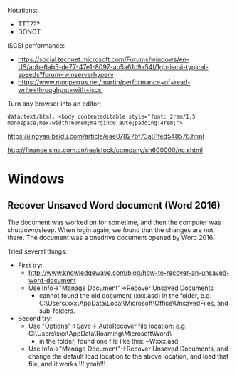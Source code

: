 Notations:
* TTT???
* DONOT

iSCSI performance:
* https://social.technet.microsoft.com/Forums/windows/en-US/abbe6ab5-de77-47e1-8097-ab5a61c9a54f/1gb-iscsi-typical-speeds?forum=winserverhyperv
* https://www.monperrus.net/martin/performance+of+read-write+throughput+with+iscsi

Turn any browser into an editor:
```
data:text/html, <body contenteditable style="font: 2rem/1.5 monospace;max-width:60rem;margin:0 auto;padding:4rem;">
```


https://jingyan.baidu.com/article/eae07827bf73a81fed548576.html

http://finance.sina.com.cn/realstock/company/sh600000/nc.shtml

# Windows
## Recover Unsaved Word document (Word 2016)

The document was worked on for sometime, and then the computer was shutdown/sleep. When login again, we found that the changes are not there. The document was a onedrive document opened by Word 2016.

Tried several things:
  * First try:
    * http://www.knowledgewave.com/blog/how-to-recover-an-unsaved-word-document
    * Use Info->"Manage Document"->Recover Unsaved Documents
      * cannot found the old document (xxx.asd) in the folder, e.g. C:\Users\xxx\AppData\Local\Microsoft\Office\UnsavedFiles, and sub-folders.
  * Second try:
    * Use "Options"->Save-> AutoRecover file location: e.g. C:\Users\xxx\AppData\Roaming\Microsoft\Word\
      * in the folder, found one file like this: ~Wxxx.asd
    * Use Info->"Manage Document"->Recover Unsaved Documents, and change the default load location to the above location, and load that file, and it works!!!! yeah!!!
      
    



